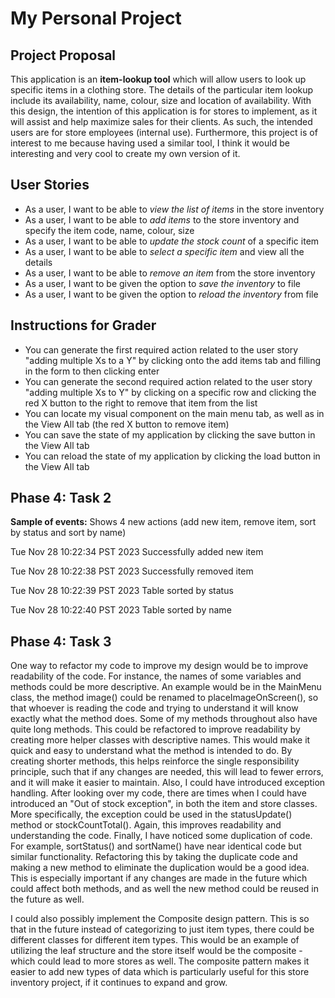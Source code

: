 # My Personal Project

## Project Proposal

This application is an **item-lookup tool** which will allow users to 
look up specific items in a clothing store. The details of the particular
item lookup include its availability, name, colour, size and location of availability.
With this design, the intention of this application is for stores to implement, as it will
assist and help maximize sales for their clients. As such,
the intended users are for store employees (internal use). Furthermore, this project is of interest to me 
because having used a similar tool, I think it would be interesting and very cool
to create my own version of it.




## User Stories
- As a user, I want to be able to _view the list of items_ in the store inventory
- As a user, I want to be able to _add items_ to the store inventory and specify the item code, name, colour, size
- As a user, I want to be able to _update the stock count_ of a specific item
- As a user, I want to be able to _select a specific item_ and view all the details
- As a user, I want to be able to _remove an item_ from the store inventory
- As a user, I want to be given the option to _save the inventory_ to file
- As a user, I want to be given the option to _reload the inventory_ from file

## Instructions for Grader
- You can generate the first required action related to the user story "adding multiple Xs to a Y" by clicking onto the
add items tab and filling in the form to then clicking enter
- You can generate the second required action related to the user story "adding multiple Xs to Y" by clicking on a 
specific row and clicking the red X button to the right to remove that item from the list
- You can locate my visual component on the main menu tab, as well as in the View All tab (the red X button to remove 
item)
- You can save the state of my application by clicking the save button in the View All tab
- You can reload the state of my application by clicking the load button in the View All tab

## Phase 4: Task 2
**Sample of events:**
Shows 4 new actions (add new item, remove item, sort by status and sort by name)

Tue Nov 28 10:22:34 PST 2023
Successfully added new item

Tue Nov 28 10:22:38 PST 2023
Successfully removed item

Tue Nov 28 10:22:39 PST 2023
Table sorted by status

Tue Nov 28 10:22:40 PST 2023
Table sorted by name


## Phase 4: Task 3

One way to refactor my code to improve my design would be to improve readability of the code.
For instance, the names of some variables and methods could be more descriptive. An example would be in 
the MainMenu class, the method image() could be renamed to placeImageOnScreen(), so that whoever is reading the code
and trying to understand it will know exactly what the method does. Some of my methods throughout also have quite long 
methods. This could be refactored to improve readability by creating more helper classes with descriptive names. This 
would make it quick and easy to understand what the method is intended to do. By creating shorter methods, this helps 
reinforce the single responsibility principle, such that if any changes are needed, this will lead to fewer errors, and
it will make it easier to maintain. Also, I could have introduced exception handling. After looking over my 
code, there are times when I could have introduced an "Out of stock exception", in both the item and store classes. More 
specifically, the exception could be used in the statusUpdate() method or stockCountTotal(). Again, this improves 
readability and understanding the code. Finally, I have noticed some duplication of code. For example, sortStatus() and 
sortName() have near identical code but similar functionality. Refactoring this by taking the duplicate code and 
making a new method to eliminate the duplication would be a good idea. This is especially important if any changes are 
made in the future which could affect both methods, and as well the new method could be reused in the future as well.

I could also possibly implement the Composite design pattern. This is so that in the future instead of categorizing to
just item types, there could be different classes for different item types. This would be an example of utilizing the 
leaf structure and the store itself would be the composite - which could lead to more stores as well. The composite 
pattern makes it easier to add new types of data which is particularly useful for this store inventory project, if it
continues to expand and grow.


